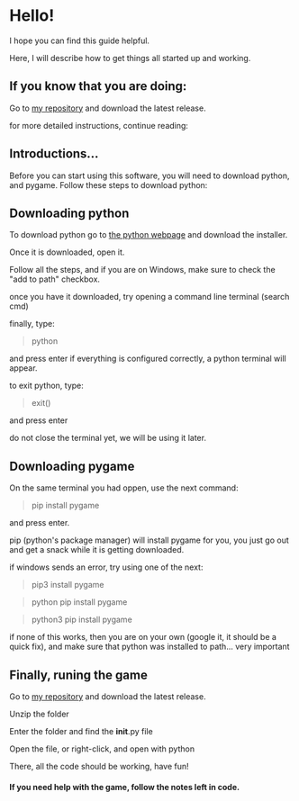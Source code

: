 # Hello!

I hope you can find this guide helpful.

Here, I will describe how to get things all started up and working.

## If you know that you are doing:

Go to [my repository](https://github.com/MrDrHax/Learning-to-code-in-Python/releases/) and download the latest release.

for more detailed instructions, continue reading:

## Introductions...

Before you can start using this software, you will need to download python, and pygame. Follow these steps to download python:

## Downloading python

To download python go to [the python webpage](https://www.python.org/downloads/) and download the installer. 

Once it is downloaded, open it. 

Follow all the steps, and if you are on Windows, make sure to check the "add to path" checkbox.


once you have it downloaded, try opening a command line terminal (search cmd)

finally, type:

>python

and press enter
if everything is configured correctly, a python terminal will appear.

to exit python, type:

>exit()

and press enter

do not close the terminal yet, we will be using it later.

## Downloading pygame

On the same terminal you had oppen, use the next command:

>pip install pygame

and press enter.

pip (python's package manager) will install pygame for you, you just go out and get a snack while it is getting downloaded.

if windows sends an error, try using one of the next:

>pip3 install pygame

>python pip install pygame

>python3 pip install pygame

if none of this works, then you are on your own (google it, it should be a quick fix), and make sure that python was installed to path... very important

## Finally, runing the game

Go to [my repository](https://github.com/MrDrHax/Learning-to-code-in-Python/releases/) and download the latest release.

Unzip the folder

Enter the folder and find the __init__.py file

Open the file, or right-click, and open with python

There, all the code should be working, have fun!

#### If you need help with the game, follow the notes left in code. 